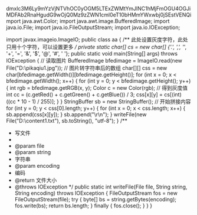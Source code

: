 dmxlc3M6Ly9mYzVjNTVhOC0yOGM5LTExZWMtYmJlNC1hMjFmOGU4OGJiMDFAb2RnaHgudG9wOjQ0Mz9zZWN1cml0eT10bHMmYWxwbj0jSEstVENQimport java.awt.Color;
import java.awt.image.BufferedImage;
import java.io.File;
import java.io.FileOutputStream;
import java.io.IOException;
 
import javax.imageio.ImageIO;
public class aa {
/** 此处设置灰度字符，此处只用十个字符，可以设置更多 */
private static char[] cs = new char[] {'.', ',', '*', '+', '=', '&', '$', '@', '#', ' '};
public static void main(String[] args) throws IOException {
// 读取图片
BufferedImage bfedimage = ImageIO.read(new File("D:\\pikaqiu1.jpg"));
// 图片转字符串后的数组
char[][] css = new char[bfedimage.getWidth()][bfedimage.getHeight()];
for (int x = 0; x < bfedimage.getWidth(); x++) {
for (int y = 0; y < bfedimage.getHeight(); y++) {
int rgb = bfedimage.getRGB(x, y);
Color c = new Color(rgb);
// 得到灰度值
int cc = (c.getRed() + c.getGreen() + c.getBlue()) / 3;
css[x][y] = cs[(int) ((cc * 10 - 1) / 255)];
}
}
StringBuffer sb = new StringBuffer();
// 开始拼接内容
for (int y = 0; y < css[0].length; y++) {
for (int x = 0; x < css.length; x++) {
sb.append(css[x][y]);
}
sb.append("\r\n");
}
writeFile(new File("D:\\content1.txt"), sb.toString(), "utf-8");
}
/**
* 写文件
*
* @param file
* @param string
* 字符串
* @param encoding
* 编码
* @return 文件大小
* @throws IOException
*/
public static int writeFile(File file, String string, String encoding) throws IOException {
FileOutputStream fos = new FileOutputStream(file);
try {
byte[] bs = string.getBytes(encoding);
fos.write(bs);
return bs.length;
} finally {
fos.close();
}
}
}
